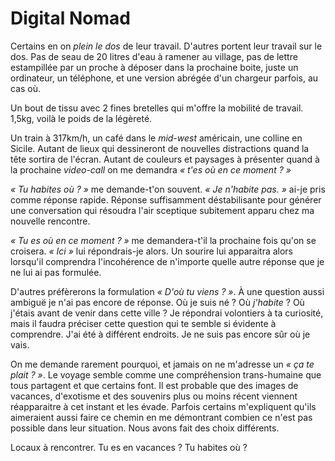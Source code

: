 # Digital Nomad

Certains en on _plein le dos_ de leur travail. D'autres portent leur travail sur le dos. Pas de seau de 20 litres d'eau à ramener au village, pas de lettre estampillée par un proche à déposer dans la prochaine boite, juste un ordinateur, un téléphone, et une version abrégée d'un chargeur parfois, au cas où.

Un bout de tissu avec 2 fines bretelles qui m'offre la mobilité de travail. 1,5kg, voilà le poids de la légèreté.

Un train à 317km/h, un café dans le _mid-west_ américain, une colline en Sicile. Autant de lieux qui dessineront de nouvelles distractions quand la tête sortira de l'écran. Autant de couleurs et paysages à présenter quand à la prochaine _video-call_ on me demandra _« t'es où en ce moment ? »_

_« Tu habites où ? »_ me demande-t'on souvent. _« Je n'habite pas. »_ ai-je pris comme réponse rapide. Réponse suffisamment déstabilisante pour générer une conversation qui résoudra l'air sceptique subitement apparu chez ma nouvelle rencontre.

_« Tu es où en ce moment ? »_ me demandera-t'il la prochaine fois qu'on se croisera. _« Ici »_ lui répondrais-je alors. Un sourire lui apparaitra alors lorsqu'il comprendra l'incohérence de n'importe quelle autre réponse que je ne lui ai pas formulée.

D'autres préfèrerons la formulation _« D'où tu viens ? »_. À une question aussi ambiguë je n'ai pas encore de réponse. Où je suis né ? Où _j'habite_ ? Où j'étais avant de venir dans cette ville ?
Je répondrai volontiers à ta curiosité, mais il faudra préciser cette question qui te semble si évidente à comprendre. J'ai été à différent endroits. Je ne suis pas encore sûr où je vais.

On me demande rarement pourquoi, et jamais on ne m'adresse un _« ça te plait ? »_. Le voyage semble comme une compréhension trans-humaine que tous partagent et que certains font. Il est probable que des images de vacances, d'exotisme et des souvenirs plus ou moins récent viennent réapparaitre à cet instant et les  évade. Parfois certains m'expliquent qu'ils aimeraient aussi faire ce chemin en me démontrant combien ce n'est pas possible dans leur situation. Nous avons fait des choix différents.

Locaux à rencontrer. Tu es en vacances ? Tu habites où ?